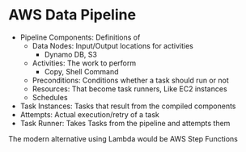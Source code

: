 
# AWS Data Pipeline

- Pipeline Components: Definitions of
  - Data Nodes: Input/Output locations for activities
    - Dynamo DB, S3
  - Activities: The work to perform
    - Copy, Shell Command
  - Preconditions: Conditions whether a task should run or not
  - Resources: That become task runners, Like EC2 instances
  - Schedules
- Task Instances: Tasks that result from the compiled components
- Attempts: Actual execution/retry of a task
- Task Runner: Takes Tasks from the pipeline and attempts them

The modern alternative using Lambda would be AWS Step Functions
